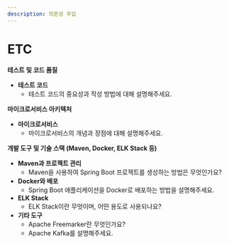 ```yaml
---
description: 의존성 주입
---
```


# ETC

**테스트 및 코드 품질**

* **테스트 코드**
  * 테스트 코드의 중요성과 작성 방법에 대해 설명해주세요.



**마이크로서비스 아키텍처**

* **마이크로서비스**
  * 마이크로서비스의 개념과 장점에 대해 설명해주세요.



**개발 도구 및 기술 스택 (Maven, Docker, ELK Stack 등)**

* **Maven과 프로젝트 관리**
  * Maven을 사용하여 Spring Boot 프로젝트를 생성하는 방법은 무엇인가요?
* **Docker와 배포**
  * Spring Boot 애플리케이션을 Docker로 배포하는 방법을 설명해주세요.
* **ELK Stack**
  * ELK Stack이란 무엇이며, 어떤 용도로 사용되나요?
* **기타 도구**
  * Apache Freemarker란 무엇인가요?
  * Apache Kafka를 설명해주세요.
